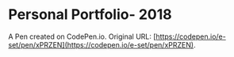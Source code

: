 # Personal Portfolio- 2018

A Pen created on CodePen.io. Original URL: [https://codepen.io/e-set/pen/xPRZEN](https://codepen.io/e-set/pen/xPRZEN).


